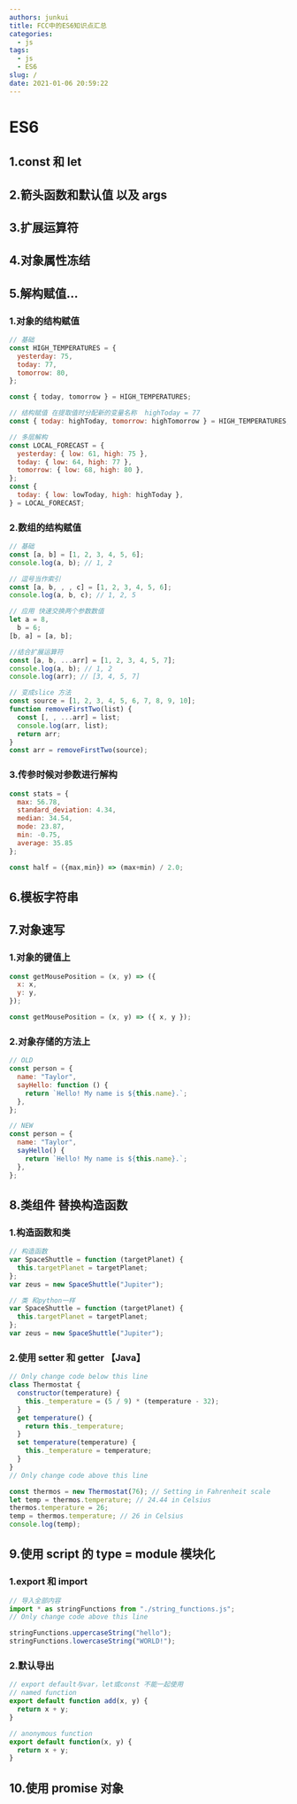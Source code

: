 ```yaml
---
authors: junkui
title: FCC中的ES6知识点汇总
categories:
  - js
tags:
  - js
  - ES6
slug: /
date: 2021-01-06 20:59:22
---
```


# ES6

## 1.const 和 let

## 2.箭头函数和默认值 以及 args

## 3.扩展运算符

## 4.对象属性冻结

## 5.解构赋值...

### 1.对象的结构赋值

```javascript
// 基础
const HIGH_TEMPERATURES = {
  yesterday: 75,
  today: 77,
  tomorrow: 80,
};

const { today, tomorrow } = HIGH_TEMPERATURES;

// 结构赋值 在提取值时分配新的变量名称  highToday = 77
const { today: highToday, tomorrow: highTomorrow } = HIGH_TEMPERATURES;

// 多层解构
const LOCAL_FORECAST = {
  yesterday: { low: 61, high: 75 },
  today: { low: 64, high: 77 },
  tomorrow: { low: 68, high: 80 },
};
const {
  today: { low: lowToday, high: highToday },
} = LOCAL_FORECAST;
```

### 2.数组的结构赋值

```javascript
// 基础
const [a, b] = [1, 2, 3, 4, 5, 6];
console.log(a, b); // 1, 2

// 逗号当作索引
const [a, b, , , c] = [1, 2, 3, 4, 5, 6];
console.log(a, b, c); // 1, 2, 5

// 应用 快速交换两个参数数值
let a = 8,
  b = 6;
[b, a] = [a, b];

//结合扩展运算符
const [a, b, ...arr] = [1, 2, 3, 4, 5, 7];
console.log(a, b); // 1, 2
console.log(arr); // [3, 4, 5, 7]

// 变成slice 方法
const source = [1, 2, 3, 4, 5, 6, 7, 8, 9, 10];
function removeFirstTwo(list) {
  const [, , ...arr] = list;
  console.log(arr, list);
  return arr;
}
const arr = removeFirstTwo(source);
```

### 3.传参时候对参数进行解构

```JavaScript
const stats = {
  max: 56.78,
  standard_deviation: 4.34,
  median: 34.54,
  mode: 23.87,
  min: -0.75,
  average: 35.85
};

const half = ({max,min}) => (max+min) / 2.0;

```

## 6.模板字符串

## 7.对象速写

### 1.对象的键值上

```javascript
const getMousePosition = (x, y) => ({
  x: x,
  y: y,
});

const getMousePosition = (x, y) => ({ x, y });
```

### 2.对象存储的方法上

```javascript
// OLD
const person = {
  name: "Taylor",
  sayHello: function () {
    return `Hello! My name is ${this.name}.`;
  },
};

// NEW
const person = {
  name: "Taylor",
  sayHello() {
    return `Hello! My name is ${this.name}.`;
  },
};
```

## 8.类组件 替换构造函数

### 1.构造函数和类

```javascript
// 构造函数
var SpaceShuttle = function (targetPlanet) {
  this.targetPlanet = targetPlanet;
};
var zeus = new SpaceShuttle("Jupiter");

// 类 和python一样
var SpaceShuttle = function (targetPlanet) {
  this.targetPlanet = targetPlanet;
};
var zeus = new SpaceShuttle("Jupiter");
```

### 2.使用 setter 和 getter 【Java】

```javascript
// Only change code below this line
class Thermostat {
  constructor(temperature) {
    this._temperature = (5 / 9) * (temperature - 32);
  }
  get temperature() {
    return this._temperature;
  }
  set temperature(temperature) {
    this._temperature = temperature;
  }
}
// Only change code above this line

const thermos = new Thermostat(76); // Setting in Fahrenheit scale
let temp = thermos.temperature; // 24.44 in Celsius
thermos.temperature = 26;
temp = thermos.temperature; // 26 in Celsius
console.log(temp);
```

## 9.使用 script 的 type = module 模块化

### 1.export 和 import

```javascript
// 导入全部内容
import * as stringFunctions from "./string_functions.js";
// Only change code above this line

stringFunctions.uppercaseString("hello");
stringFunctions.lowercaseString("WORLD!");
```

### 2.默认导出

```JavaScript
// export default与var，let或const 不能一起使用
// named function
export default function add(x, y) {
  return x + y;
}

// anonymous function
export default function(x, y) {
  return x + y;
}
```

## 10.使用 promise 对象
